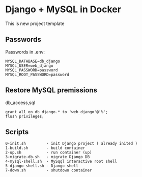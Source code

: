 # Django + MySQL in Docker 

This is new project template


## Passwords

Passwords in .env:

```
MYSQL_DATABASE=db_django
MYSQL_USER=web_django
MYSQL_PASSWORD=password
MYSQL_ROOT_PASSWORD=password
```

## Restore MySQL premissions

db_access,sql

```
grant all on db_django.* to 'web_django'@'%';
flush privileges;
```


## Scripts
```
0-init.sh         - init Django project ( already inited )
1-build.sh        - build container
2-up.sh           - run container (up)
3-migrate-db.sh   - migrate Django DB
4-mysql-shell.sh  - MySqql interactive root shell
5-django-shell.sh - Django shell
7-down.sh         - shutdown container
```
